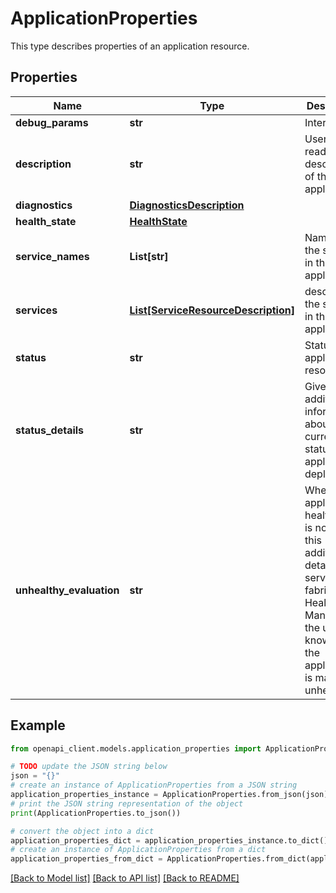 # ApplicationProperties

This type describes properties of an application resource.

## Properties

Name | Type | Description | Notes
------------ | ------------- | ------------- | -------------
**debug_params** | **str** | Internal use. | [optional] 
**description** | **str** | User readable description of the application. | [optional] 
**diagnostics** | [**DiagnosticsDescription**](DiagnosticsDescription.md) |  | [optional] 
**health_state** | [**HealthState**](HealthState.md) |  | [optional] 
**service_names** | **List[str]** | Names of the services in the application. | [optional] [readonly] 
**services** | [**List[ServiceResourceDescription]**](ServiceResourceDescription.md) | describes the services in the application. | [optional] 
**status** | **str** | Status of the application resource. | [optional] [readonly] 
**status_details** | **str** | Gives additional information about the current status of the application deployment. | [optional] [readonly] 
**unhealthy_evaluation** | **str** | When the application&#39;s health state is not &#39;Ok&#39;, this additional details from service fabric Health Manager for the user to know why the application is marked unhealthy. | [optional] [readonly] 

## Example

```python
from openapi_client.models.application_properties import ApplicationProperties

# TODO update the JSON string below
json = "{}"
# create an instance of ApplicationProperties from a JSON string
application_properties_instance = ApplicationProperties.from_json(json)
# print the JSON string representation of the object
print(ApplicationProperties.to_json())

# convert the object into a dict
application_properties_dict = application_properties_instance.to_dict()
# create an instance of ApplicationProperties from a dict
application_properties_from_dict = ApplicationProperties.from_dict(application_properties_dict)
```
[[Back to Model list]](../README.md#documentation-for-models) [[Back to API list]](../README.md#documentation-for-api-endpoints) [[Back to README]](../README.md)


